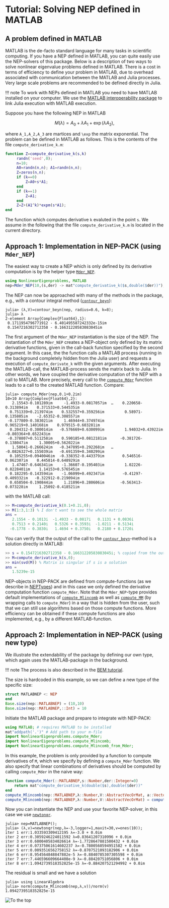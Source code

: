 # Tutorial: Solving NEP defined in MATLAB

## A problem defined in MATLAB

MATLAB is the de-facto standard language for many tasks in scientific
computing.
If you have a NEP defined in MATLAB, you can quite easily
use the NEP-solvers of this package. Below is a description
of two ways to solve nonlinear eigenvalue
problems defined in MATLAB.
There is a cost in terms of efficiency to define your problem in MATLAB,
due to overhead associated with communication between the
MATLAB and Julia processes. Very large scale problems are recommended to be defined
directly in Julia.

!!! note
    To work with NEPs defined in MATLAB you need to have MATLAB installed on
    your computer. We use the [MATLAB interoperability package](https://github.com/JuliaInterop/MATLAB.jl)
    to link Julia execution with MATLAB execution.

Suppose you have the following NEP in MATLAB
```math
M(\lambda)=A_0+\lambda A_1+\exp(\lambda A_2),
```
where ``A_1,A_2,A_3`` are martices and ``\exp``
the matrix exponential.
The problem can be defined in MATLAB as follows.
This is the contents of the file `compute_derivative_k.m`:
```matlab
function Z=compute_derivative_k(s,k)
     randn('seed',0);
     n=10;
     A0=randn(n,n); A1=randn(n,n);
     Z=zeros(n,n);
     if (k==0)
         Z=A0+s*A1;
     end
     if (k==1)
         Z=A1;
     end
     Z=Z+(A1^k)*expm(s*A1);
end
```
The function which computes derivative `k` evaluted in the point `s`.
We assume in the following that the file `compute_derivative_k.m`
is located in the current directory.

## Approach 1: Implementation in NEP-PACK (using `Mder_NEP`)

The easiest way to create a NEP which is only defined by
its derivative computation is by the helper type
[`Mder_NEP`](@ref).
```julia
using NonlinearEigenproblems, MATLAB
nep=Mder_NEP(10,(s,der) -> mat"compute_derivative_k($s,double($der))");
```
The NEP can now be approached with many of the methods in the
package, e.g., with a contour integral method ([`contour_beyn`](@ref)):
```julia-repl
julia> (λ,V)=contour_beyn(nep, radius=0.6, k=8);
julia> λ
2-element Array{Complex{Float64},1}:
 0.1711954796771912 - 6.401495587242332e-15im
 0.1547216302712358 - 0.16631220583083045im   
```
The first argument of the `Mder_NEP` instantiation
is the size of the NEP.
The instantiation of the `Mder_NEP` creates a NEP-object
only defined by its matrix derivative functions,
given in the call-back function specified by
the second argument.
In this case, the the function calls a
MATLAB process (running in the background completely hidden
from the Julia user) and requests a execution of
`compute_derivate_k` with the given arguments. After executing the
MATLAB-call, the MATLAB-process sends the matrix back to Julia.
In other words, we have coupled the derivative
computation of the NEP with a call to MATLAB.
More precisely, every call to the [`compute_Mder`](@ref) function
leads to a call to the created MATLAB function. Compare:
```julia-repl
julia> compute_Mder(nep,0.1+0.2im)
10×10 Array{Complex{Float64},2}:
   2.15543-0.101289im     -1.4933-0.0817057im  …    0.220658-0.313894im    0.371533+0.544535im
  0.751339+0.213974im    0.532557+0.359256im         0.58971-0.135805im    -2.65352-0.308557im
 -0.177809-0.383021im     1.46944+0.374974im        0.965219+0.140168im    0.979515-0.603281im
  0.204312-0.300014im   -0.576669+0.630099im         1.94032+0.43922im    -0.803364+0.652243im
 -0.378807+0.511258im    0.590185+0.0812181im      -0.381726-0.138047im     1.30005+0.562022im
   1.58041-0.266624im   -0.347895+0.292268im   …  -0.0826327+0.155039im   -0.691359+0.340299im
  0.105255+0.0940046im  -0.338352-0.443379im        0.546516-0.062307im    0.445814-0.648929im
   1.47467-0.646341im    -1.36607-0.195403im         1.02226-0.0228401im    1.14153+0.576545im
  0.182295-0.143594im    -1.06099+0.492347im        -0.41297-0.409332im   -0.322912-0.219094im
  0.658504-0.190844im     1.21896+0.280606im       -0.563413-0.073228im     1.25092-0.418521im
```
with the MATLAB call:
```matlab
>> M=compute_derivative_k(0.1+0.2i,0);
>> M(1:3,1:3) % I don't want to see the whole matrix
ans =
   2.1554 - 0.1013i  -1.4933 - 0.0817i   0.1131 + 0.0836i
   0.7513 + 0.2140i   0.5326 + 0.3593i  -1.0211 - 0.5134i
  -0.1778 - 0.3830i   1.4694 + 0.3750i   0.2180 + 0.1720i
```
You can verify that the output of the
call to the [`contour_beyn`](@ref)-method is a solution
directly in MATLAB:
```matlab
>> s = 0.1547216302712358 - 0.16631220583083045i; % copied from the output above (remember: 1im -> 1i)
>> M=compute_derivative_k(s,0);
>> min(svd(M)) % Matrix is singular if s is a solution
ans =
   1.5239e-15
```

NEP-objects in NEP-PACK are defined from compute-functions (as
we describe in [NEPTypes](types.md)) and in this case we only defined
the derivative computation function `compute_Mder`. Note that
the `Mder_NEP`-type
provides default implementations of
[`compute_Mlincomb`](@ref) as well as [`compute_MM`](@ref) (by wrapping
calls to `compute_Mder`) in a
way that is hidden from the
user, such that we can still use algorithms
based on those compute functions.
More efficiency can be obtained if these compute
functions are also implemented, e.g., by
a different MATLAB-function.

## Approach 2: Implementation in NEP-PACK (using new type)

We illustrate the extendability of the package
by defining our own type, which again
uses the MATLAB-package in the background.

!!! note
    The process is also described in the
    [BEM tutorial](bemtutorial.md#Implementation-in-NEP-PACK-using-the-Mder_NEP-type-1).

The size is hardcoded in this example, so we can
define a new type of the specific size:
```julia
struct MATLABNEP <: NEP
end
Base.size(nep::MATLABNEP) = (10,10)
Base.size(nep::MATLABNEP,::Int) = 10
```
Initiate the MATLAB package and prepare to integrate with NEP-PACK:
```julia
using MATLAB; # requires MATLAB to be installed
mat"addpath('.')" # Add path to your m-file
import NonlinearEigenproblems.compute_Mder;
import NonlinearEigenproblems.compute_Mlincomb;
import NonlinearEigenproblems.compute_Mlincomb_from_Mder;
```

In this example, the problem is only provided by a function
to compute derivatives of `M`, which
we specify by defining a  `compute_Mder` function.
We also specify that linear combinations of derivatives should
be computed by calling `compute_Mder` in the naive way:
```julia
function compute_Mder(::MATLABNEP,s::Number,der::Integer=0)
    return mat"compute_derivative_k(double($s),double($der))"
end
compute_Mlincomb(nep::MATLABNEP,λ::Number,V::AbstractVecOrMat, a::Vector) = compute_Mlincomb_from_Mder(nep,λ,V,a)
compute_Mlincomb(nep::MATLABNEP,λ::Number,V::AbstractVecOrMat) = compute_Mlincomb(nep,λ,V, ones(eltype(V),size(V,2)))
```
Now you can instantiate the NEP and use your favorite NEP-solver,
in this case we use [`newtonqr`](methods.md#NonlinearEigenproblems.NEPSolver.newtonqr).
```julia-repl
julia> nep=MATLABNEP();
julia> (λ,v)=newtonqr(nep,λ=-3,logger=1,maxit=30,v=ones(10));
iter 1 err:1.033593309412195 λ=-3.0 + 0.0im
iter 2 err:0.3059246224011592 λ=0.83641207310996 + 0.0im
iter 3 err:0.6000405834026614 λ=-1.7728647881500432 + 0.0im
iter 4 err:0.07375061614602237 λ=-0.7800560594951582 + 0.0im
iter 5 err:0.0093516562758152 λ=-0.8707521093182906 + 0.0im
iter 6 err:8.954564848847882e-5 λ=-0.8840785307305598 + 0.0im
iter 7 err:7.446596609664408e-9 λ=-0.88420751056806 + 0.0im
iter 8 err:1.0942739518352825e-15 λ=-0.884207521294992 + 0.0im
```
The residual is small and we have a solution
```julia-repl
julia> using LinearAlgebra
julia> norm(compute_Mlincomb(nep,λ,v))/norm(v)
1.0942739518352825e-15
```


![To the top](http://jarlebring.se/onepixel.png?NEPPACKDOC_MATLAB1)
